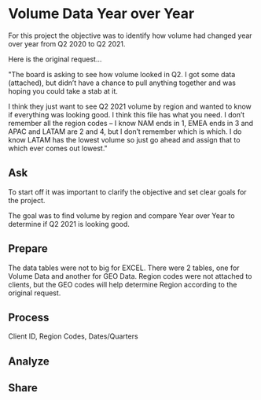 # Volume Data Year over Year

For this project the objective was to identify how volume had changed year over year from Q2 2020 to Q2 2021.

Here is the original request...

"The board is asking to see how volume looked in Q2. I got some data (attached), but didn’t have a chance to pull anything together and was hoping you could take a stab at it.

I think they just want to see Q2 2021 volume by region and wanted to know if everything was looking good. I think this file has what you need. I don’t remember all the region codes – I know NAM ends in 1, EMEA ends in 3 and APAC and LATAM are 2 and 4, but I don’t remember which is which. I do know LATAM has the lowest volume so just go ahead and assign that to which ever comes out lowest."

## Ask
To start off it was important to clarify the objective and set clear goals for the project.

The goal was to find volume by region and compare Year over Year to determine if Q2 2021 is looking good.

## Prepare
The data tables were not to big for EXCEL.  There were 2 tables, one for Volume Data and another for GEO Data.  Region codes were not attached to clients, but the GEO codes will help determine Region according to the original request.

## Process
Client ID, Region Codes, Dates/Quarters

## Analyze


## Share
